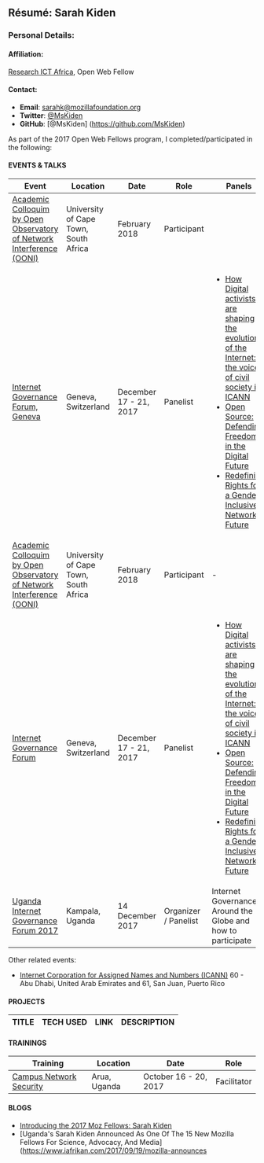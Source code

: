 ## Résumé: Sarah Kiden 	

### Personal Details:

#### Affiliation:
[Research ICT Africa](http://researchictafrica.net/), Open Web Fellow

#### Contact:
* **Email**: [sarahk@mozillafoundation.org](mailto:sarahk@mozillafoundation.org)
* **Twitter**: [@MsKiden](https://twitter.com/MsKiden)
* **GitHub**: [@MsKiden] (https://github.com/MsKiden)

As part of the 2017 Open Web Fellows program, I completed/participated in the following:

#### EVENTS & TALKS

Event | Location | Date | Role | Panels
----- | -------- | ---- | ----- | -----
[Academic Colloquim by Open Observatory of Network Interference (OONI)](http://www.science.uct.ac.za/event/internet-censorship-measurements) | University of Cape Town, South Africa | February 2018 | Participant
[Internet Governance Forum, Geneva](http://www.intgovforum.org/) | Geneva, Switzerland | December 17 - 21, 2017 | Panelist | <ul><li>[How Digital activists are shaping the evolution of the Internet: the voice of civil society in ICANN](https://igf2017.sched.com/event/CR5e/how-digital-activists-are-shaping-the-evolution-of-the-internet-the-voice-of-civil-society-in-icann) </li> <li>[Open Source: Defending Freedoms in the Digital Future](https://igf2017.sched.com/event/CTsM/open-source-defending-freedoms-in-the-digital-future-ws8) </li> <li>[Redefining Rights for a Gender Inclusive Networked Future](https://igf2017.sched.com/event/CTt0/redefining-rights-for-a-gender-inclusive-networked-future-ws102)</li></ul>
[Academic Colloquim by Open Observatory of Network Interference (OONI)](http://www.science.uct.ac.za/event/internet-censorship-measurements) | University of Cape Town, South Africa | February 2018 | Participant | -
[Internet Governance Forum](http://www.intgovforum.org/) | Geneva, Switzerland | December 17 - 21, 2017 | Panelist | <ul><li>[How Digital activists are shaping the evolution of the Internet: the voice of civil society in ICANN](https://igf2017.sched.com/event/CR5e/how-digital-activists-are-shaping-the-evolution-of-the-internet-the-voice-of-civil-society-in-icann) </li> <li>[Open Source: Defending Freedoms in the Digital Future](https://igf2017.sched.com/event/CTsM/open-source-defending-freedoms-in-the-digital-future-ws8) </li> <li>[Redefining Rights for a Gender Inclusive Networked Future](https://igf2017.sched.com/event/CTt0/redefining-rights-for-a-gender-inclusive-networked-future-ws102)</li></ul>
[Uganda Internet Governance Forum 2017](https://internetsociety.ug/event/uganda-internet-governance-forum-2017-shape-your-digital-future/) | Kampala, Uganda | 14 December 2017 | Organizer / Panelist | Internet Governance Around the Globe and how to participate |

Other related events:
* [Internet Corporation for Assigned Names and Numbers (ICANN)](https://www.icann.org/) 60 - Abu Dhabi, United Arab Emirates and 61, San Juan, Puerto Rico

#### PROJECTS
TITLE | TECH USED | LINK | DESCRIPTION
----- | --------- | ---- | ------------

#### TRAININGS
Training | Location | Date | Role
----- | -------- | ---- | -----
[Campus Network Security](https://workshops.renu.ac.ug/2017/renu-muni-cns) | Arua, Uganda | October 16 - 20, 2017 | Facilitator
  
#### BLOGS
* [Introducing the 2017 Moz Fellows: Sarah Kiden](https://medium.com/read-write-participate/mozilla-announces-15-new-fellows-for-science-advocacy-and-media-1bff27e97fc7)
* [Uganda's Sarah Kiden Announced As One Of The 15 New Mozilla Fellows For Science, Advocacy, And Media](https://www.iafrikan.com/2017/09/19/mozilla-announces
